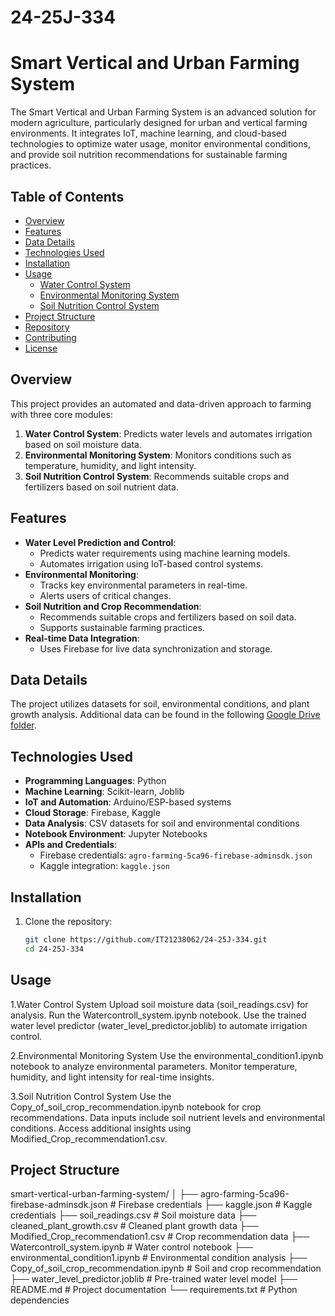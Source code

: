 # 24-25J-334
# Smart Vertical and Urban Farming System

The Smart Vertical and Urban Farming System is an advanced solution for modern agriculture, particularly designed for urban and vertical farming environments. It integrates IoT, machine learning, and cloud-based technologies to optimize water usage, monitor environmental conditions, and provide soil nutrition recommendations for sustainable farming practices.

## Table of Contents

- [Overview](#overview)
- [Features](#features)
- [Data Details](#data-details)
- [Technologies Used](#technologies-used)
- [Installation](#installation)
- [Usage](#usage)
  - [Water Control System](#water-control-system)
  - [Environmental Monitoring System](#environmental-monitoring-system)
  - [Soil Nutrition Control System](#soil-nutrition-control-system)
- [Project Structure](#project-structure)
- [Repository](#repository)
- [Contributing](#contributing)
- [License](#license)

## Overview

This project provides an automated and data-driven approach to farming with three core modules:
1. **Water Control System**: Predicts water levels and automates irrigation based on soil moisture data.
2. **Environmental Monitoring System**: Monitors conditions such as temperature, humidity, and light intensity.
3. **Soil Nutrition Control System**: Recommends suitable crops and fertilizers based on soil nutrient data.

## Features

- **Water Level Prediction and Control**:
  - Predicts water requirements using machine learning models.
  - Automates irrigation using IoT-based control systems.
- **Environmental Monitoring**:
  - Tracks key environmental parameters in real-time.
  - Alerts users of critical changes.
- **Soil Nutrition and Crop Recommendation**:
  - Recommends suitable crops and fertilizers based on soil data.
  - Supports sustainable farming practices.
- **Real-time Data Integration**:
  - Uses Firebase for live data synchronization and storage.

## Data Details

The project utilizes datasets for soil, environmental conditions, and plant growth analysis. Additional data can be found in the following [Google Drive folder](https://drive.google.com/drive/folders/1OpD7bPpXCqFIzFna7T40azRU2hrHf6hx?usp=drive_link).

## Technologies Used

- **Programming Languages**: Python
- **Machine Learning**: Scikit-learn, Joblib
- **IoT and Automation**: Arduino/ESP-based systems
- **Cloud Storage**: Firebase, Kaggle
- **Data Analysis**: CSV datasets for soil and environmental conditions
- **Notebook Environment**: Jupyter Notebooks
- **APIs and Credentials**:
  - Firebase credentials: `agro-farming-5ca96-firebase-adminsdk.json`
  - Kaggle integration: `kaggle.json`

## Installation

1. Clone the repository:
   ```bash
   git clone https://github.com/IT21238062/24-25J-334.git
   cd 24-25J-334
   
## Usage

1.Water Control System
Upload soil moisture data (soil_readings.csv) for analysis.
Run the Watercontroll_system.ipynb notebook.
Use the trained water level predictor (water_level_predictor.joblib) to automate irrigation control.

2.Environmental Monitoring System
Use the environmental_condition1.ipynb notebook to analyze environmental parameters.
Monitor temperature, humidity, and light intensity for real-time insights.

3.Soil Nutrition Control System
Use the Copy_of_soil_crop_recommendation.ipynb notebook for crop recommendations.
Data inputs include soil nutrient levels and environmental conditions.
Access additional insights using Modified_Crop_recommendation1.csv.

## Project Structure

smart-vertical-urban-farming-system/
│
├── agro-farming-5ca96-firebase-adminsdk.json   # Firebase credentials
├── kaggle.json                                # Kaggle credentials
├── soil_readings.csv                          # Soil moisture data
├── cleaned_plant_growth.csv                   # Cleaned plant growth data
├── Modified_Crop_recommendation1.csv          # Crop recommendation data
├── Watercontroll_system.ipynb                 # Water control notebook
├── environmental_condition1.ipynb             # Environmental condition analysis
├── Copy_of_soil_crop_recommendation.ipynb     # Soil and crop recommendation
├── water_level_predictor.joblib               # Pre-trained water level model
├── README.md                                  # Project documentation
└── requirements.txt                           # Python dependencies


